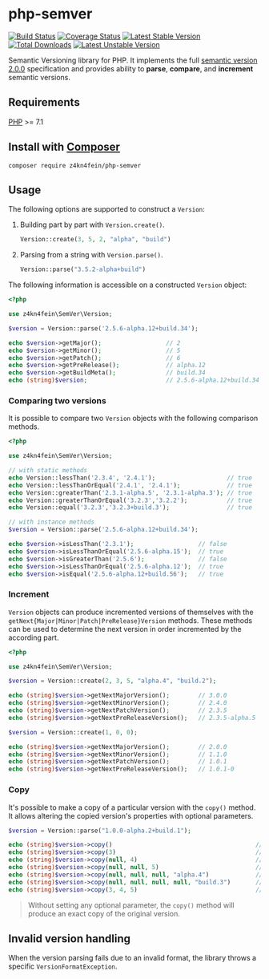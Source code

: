 # php-semver
[![Build Status](https://github.com/z4kn4fein/php-semver/actions/workflows/ci.yml/badge.svg?branch=master)](https://github.com/z4kn4fein/php-semver/actions/workflows/ci.yml)
[![Coverage Status](https://img.shields.io/codecov/c/github/z4kn4fein/php-semver.svg)](https://codecov.io/gh/z4kn4fein/php-semver)
[![Latest Stable Version](https://poser.pugx.org/z4kn4fein/php-semver/version)](https://packagist.org/packages/z4kn4fein/php-semver)
[![Total Downloads](https://poser.pugx.org/z4kn4fein/php-semver/downloads)](https://packagist.org/packages/z4kn4fein/php-semver)
[![Latest Unstable Version](https://poser.pugx.org/z4kn4fein/php-semver/v/unstable)](https://packagist.org/packages/z4kn4fein/php-semver)

Semantic Versioning library for PHP. It implements the full [semantic version 2.0.0](https://semver.org/spec/v2.0.0.html) specification and
provides ability to **parse**, **compare**, and **increment** semantic versions.

## Requirements
[PHP](https://www.php.net/) >= 7.1

## Install with [Composer](https://getcomposer.org/)
```shell
composer require z4kn4fein/php-semver
```

## Usage
The following options are supported to construct a `Version`:
1. Building part by part with `Version.create()`.

   ```php
   Version::create(3, 5, 2, "alpha", "build")
   ```

2. Parsing from a string with `Version.parse()`.

   ```php
   Version::parse("3.5.2-alpha+build")
   ```

The following information is accessible on a constructed `Version` object:
```php
<?php

use z4kn4fein\SemVer\Version;

$version = Version::parse('2.5.6-alpha.12+build.34');

echo $version->getMajor();                  // 2
echo $version->getMinor();                  // 5
echo $version->getPatch();                  // 6
echo $version->getPreRelease();             // alpha.12
echo $version->getBuildMeta();              // build.34
echo (string)$version;                      // 2.5.6-alpha.12+build.34
```
### Comparing two versions
It is possible to compare two `Version` objects with the following comparison methods.
```php
<?php

use z4kn4fein\SemVer\Version;

// with static methods
echo Version::lessThan('2.3.4', '2.4.1');                    // true
echo Version::lessThanOrEqual('2.4.1', '2.4.1');             // true
echo Version::greaterThan('2.3.1-alpha.5', '2.3.1-alpha.3'); // true
echo Version::greaterThanOrEqual('3.2.3','3.2.2');           // true
echo Version::equal('3.2.3','3.2.3+build.3');                // true

// with instance methods
$version = Version::parse('2.5.6-alpha.12+build.34');

echo $version->isLessThan('2.3.1');                  // false
echo $version->isLessThanOrEqual('2.5.6-alpha.15');  // true
echo $version->isGreaterThan('2.5.6');               // false
echo $version->isLessThanOrEqual('2.5.6-alpha.12');  // true
echo $version->isEqual('2.5.6-alpha.12+build.56');   // true
```
### Increment
`Version` objects can produce incremented versions of themselves with the `getNext{Major|Minor|Patch|PreRelease}Version` methods.
These methods can be used to determine the next version in order incremented by the according part.
```php
<?php

use z4kn4fein\SemVer\Version;

$version = Version::create(2, 3, 5, "alpha.4", "build.2");

echo (string)$version->getNextMajorVersion();        // 3.0.0
echo (string)$version->getNextMinorVersion();        // 2.4.0
echo (string)$version->getNextPatchVersion();        // 2.3.5
echo (string)$version->getNextPreReleaseVersion();   // 2.3.5-alpha.5

$version = Version::create(1, 0, 0);

echo (string)$version->getNextMajorVersion();        // 2.0.0
echo (string)$version->getNextMinorVersion();        // 1.1.0
echo (string)$version->getNextPatchVersion();        // 1.0.1
echo (string)$version->getNextPreReleaseVersion();   // 1.0.1-0
```

### Copy
It's possible to make a copy of a particular version with the `copy()` method.
It allows altering the copied version's properties with optional parameters.
```php
$version = Version::parse("1.0.0-alpha.2+build.1");

echo (string)$version->copy()                                        // 1.0.0-alpha.2+build.1
echo (string)$version->copy(3)                                       // 3.0.0-alpha.2+build.1
echo (string)$version->copy(null, 4)                                 // 1.4.0-alpha.2+build.1
echo (string)$version->copy(null, null, 5)                           // 1.0.5-alpha.2+build.1
echo (string)$version->copy(null, null, null, "alpha.4")             // 1.0.0-alpha.4+build.1
echo (string)$version->copy(null, null, null, null, "build.3")       // 1.0.0-alpha.2+build.3
echo (string)$version->copy(3, 4, 5)                                 // 3.4.5-alpha.2+build.1
```
> Without setting any optional parameter, the `copy()` method will produce an exact copy of the original version.

## Invalid version handling
When the version parsing fails due to an invalid format, the library throws a specific `VersionFormatException`.
